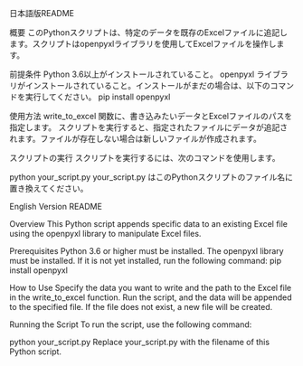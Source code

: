日本語版README

概要
このPythonスクリプトは、特定のデータを既存のExcelファイルに追記します。スクリプトはopenpyxlライブラリを使用してExcelファイルを操作します。

前提条件
Python 3.6以上がインストールされていること。
openpyxl ライブラリがインストールされていること。インストールがまだの場合は、以下のコマンドを実行してください。
pip install openpyxl

使用方法
write_to_excel 関数に、書き込みたいデータとExcelファイルのパスを指定します。
スクリプトを実行すると、指定されたファイルにデータが追記されます。ファイルが存在しない場合は新しいファイルが作成されます。

スクリプトの実行
スクリプトを実行するには、次のコマンドを使用します。

python your_script.py
your_script.py はこのPythonスクリプトのファイル名に置き換えてください。



English Version README

Overview
This Python script appends specific data to an existing Excel file using the openpyxl library to manipulate Excel files.

Prerequisites
Python 3.6 or higher must be installed.
The openpyxl library must be installed. If it is not yet installed, run the following command:
pip install openpyxl

How to Use
Specify the data you want to write and the path to the Excel file in the write_to_excel function.
Run the script, and the data will be appended to the specified file. If the file does not exist, a new file will be created.

Running the Script
To run the script, use the following command:

python your_script.py
Replace your_script.py with the filename of this Python script.